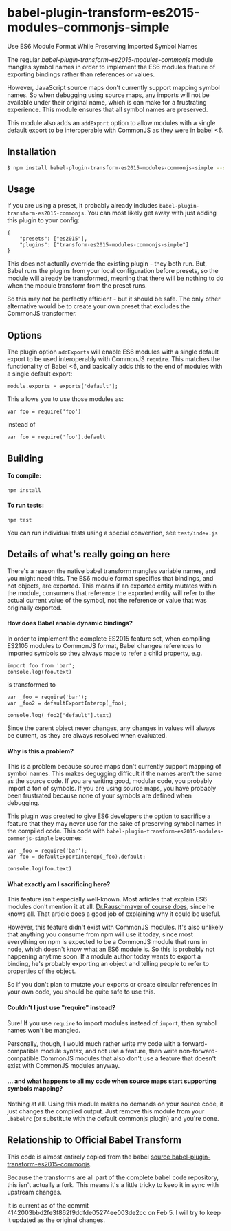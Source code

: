 # babel-plugin-transform-es2015-modules-commonjs-simple

Use ES6 Module Format While Preserving Imported Symbol Names

The regular *babel-plugin-transform-es2015-modules-commonjs* module mangles symbol names in order to implement the ES6 modules feature of exporting bindings rather than references or values.

However, JavaScript source maps don't currently support mapping symbol names. So when debugging using source maps, any imports will not be available under their original name, which is can make for a frustrating experience. This module ensures that all symbol names are preserved. 

This module also adds an `addExport` option to allow modules with a single default export to be interoperable with CommonJS as they were in babel <6.

## Installation

```sh
$ npm install babel-plugin-transform-es2015-modules-commonjs-simple --save-dev
```

## Usage

If you are using a preset, it probably already includes `babel-plugin-transform-es2015-commonjs`. You can most likely get away with just adding this plugin to your config:

    {
        "presets": ["es2015"],
        "plugins": ["transform-es2015-modules-commonjs-simple"]
    }

This does not actually override the existing plugin - they both run. But, Babel runs the plugins from your local configuration before presets, so the module will already be transformed, meaning that there will be nothing to do when the module transform from the preset runs.

So this may not be perfectly efficient - but it should be safe. The only other alternative would be to create your own preset that excludes the CommonJS transformer.

## Options

The plugin option `addExports` will enable ES6 modules with a single default export to be used interoperably with CommonJS `require`. This matches the functionality of Babel <6, and basically adds this to the end of modules with a single default export:

    module.exports = exports['default'];

This allows you to use those modules as:

    var foo = require('foo')

instead of

    var foo = require('foo').default


## Building

#### To compile:

    npm install

#### To run tests:

    npm test

You can run individual tests using a special convention, see `test/index.js`

## Details of what's really going on here

There's a reason the native babel transform mangles variable names, and you might need this. The ES6 module format specifies that bindings, and not objects, are exported. This means if an exported entity mutates within the module, consumers that reference the exported entity will refer to the actual current value of the symbol, not the reference or value that was originally exported.

#### How does Babel enable dynamic bindings?

In order to implement the complete ES2015 feature set, when compiling ES2105 modules to CommonJS format, Babel changes references to imported symbols so they always made to refer a child property, e.g.

    import foo from 'bar';
    console.log(foo.text)

is transformed to  

    var _foo = require('bar');
    var _foo2 = defaultExportInterop(_foo);

    console.log(_foo2["default"].text)

Since the parent object never changes, any changes in values will always be current, as they are always resolved when evaluated.

#### Why is this a problem?

This is a problem because source maps don't currently support mapping of symbol names. This makes degugging difficult if the names aren't the same as the source code. If you are writing good, modular code, you probably import a ton of symbols. If you are using source maps, you have probably been frustrated because none of your symbols are defined when debugging.

This plugin was created to give ES6 developers the option to sacrifice a feature that they may never use for the sake of preserving symbol names in the compiled code. This code with `babel-plugin-transform-es2015-modules-commonjs-simple` becomes:

    var _foo = require('bar');
    var foo = defaultExportInterop(_foo).default;

    console.log(foo.text)

#### What exactly am I sacrificing here?

This feature isn't especially well-known. Most articles that explain ES6 modules don't mention it at all. [Dr.Rauschmayer of course does](http://www.2ality.com/2015/07/es6-module-exports.html), since he knows all. That article does a good job of explaining why it could be useful.

However, this feature didn't exist with CommonJS modules. It's also unlikely that anything you consume from npm will use it today, since most everything on npm is expected to be a CommonJS module that runs in node, which doesn't know what an ES6 module is. So this is probably not happening anytime soon. If a module author today wants to export a binding, he's probably exporting an object and telling people to refer to properties of the object.

So if you don't plan to mutate your exports or create circular references in your own code, you should be quite safe to use this.

#### Couldn't I just use "require" instead?

Sure! If you use `require` to import modules instead of `import`, then symbol names won't be mangled. 

Personally, though, I would much rather write my code with a forward-compatible module syntax, and not use a feature, then write non-forward-compatible CommonJS modules that also don't use a feature that doesn't exist with CommonJS modules anyway.

#### ... and what happens to all my code when source maps start supporting symbols mapping?

Nothing at all. Using this module makes no demands on your source code, it just changes the compiled output. Just remove this module from your `.babelrc` (or substitute with the default commonjs plugin) and you're done.

## Relationship to Official Babel Transform

This code is almost entirely copied from the babel [source babel-plugin-transform-es2015-commonjs](https://github.com/babel/babel/tree/master/packages/babel-plugin-transform-es2015-modules-commonjs).

Because the transforms are all part of the complete babel code repository, this isn't actually a fork. This means it's a little tricky to keep it in sync with upstream changes.

It is current as of the commit 4142003bbd2fe3f862f9ddfde05274ee003de2cc on Feb 5. I will try to keep it updated as the original changes.

